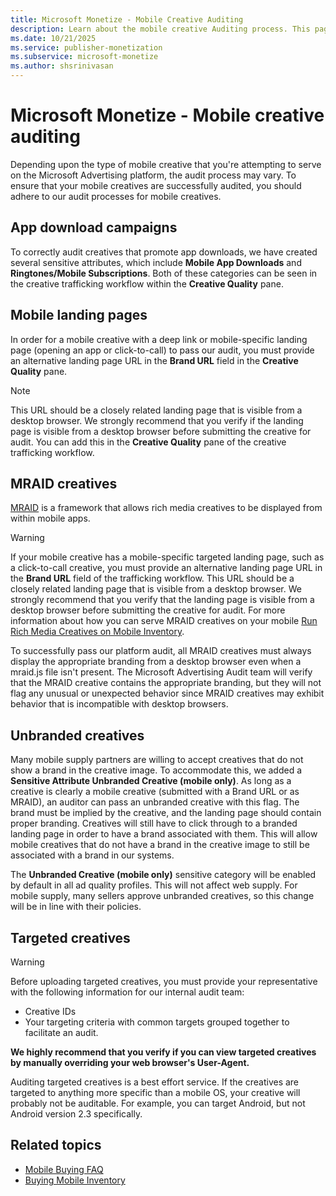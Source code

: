 ```yaml
---
title: Microsoft Monetize - Mobile Creative Auditing
description: Learn about the mobile creative Auditing process. This page addresses questions on why there is a need for an alternative landing page URL, how to display rich media creatives from within mobile apps and what are Unbranded and Targeted creatives.  
ms.date: 10/21/2025
ms.service: publisher-monetization
ms.subservice: microsoft-monetize
ms.author: shsrinivasan
---
```



# Microsoft Monetize - Mobile creative auditing

Depending upon the type of mobile creative that you're attempting to serve on the Microsoft Advertising platform, the audit process may vary. To ensure that your mobile creatives are successfully audited, you should adhere to our audit processes for mobile creatives.

## App download campaigns

To correctly audit creatives that promote app downloads, we have created several sensitive attributes, which include **Mobile App Downloads** and **Ringtones/Mobile Subscriptions**. Both of these categories can be seen in the creative trafficking workflow within the **Creative Quality** pane.

## Mobile landing pages

In order for a mobile creative with a deep link or mobile-specific landing page (opening an app or click-to-call) to pass our audit, you must provide an alternative landing page URL in the **Brand URL** field in the **Creative Quality** pane.

> [!NOTE]
> This URL should be a closely related landing page that is visible from a desktop browser. We strongly recommend that you verify if the landing page is visible from a desktop browser before submitting the creative for audit. You can add this in the **Creative Quality** pane of the creative trafficking workflow.

## MRAID creatives

[MRAID](https://www.iab.com/guidelines/mraid/) is a framework that allows rich media creatives to be displayed from within mobile apps.

> [!WARNING]
> If your mobile creative has a mobile-specific targeted landing page, such as a click-to-call creative, you must provide an alternative landing page URL in the **Brand URL** field of the trafficking workflow. This URL should be a closely related landing page that is visible from a desktop browser. We strongly recommend that you verify that the landing page is visible from a desktop browser before submitting the creative for audit. For more information about how you can serve MRAID creatives on your mobile [Run Rich Media Creatives on Mobile Inventory](run-rich-media-creatives-on-mobile-inventory.md).

To successfully pass our platform audit, all MRAID creatives must always display the appropriate branding from a desktop browser even when a mraid.js file isn't present. The Microsoft Advertising Audit team will verify that the MRAID creative contains the appropriate branding, but they will not flag any unusual or unexpected behavior since MRAID creatives may exhibit behavior that is incompatible with desktop browsers.

## Unbranded creatives

Many mobile supply partners are willing to accept creatives that do not show a brand in the creative image. To accommodate this, we added a **Sensitive Attribute Unbranded Creative (mobile only)**. As long as a creative is clearly a mobile creative (submitted with a Brand URL or as MRAID), an auditor can pass an unbranded creative with this flag. The brand must be implied by the creative, and the landing page should contain proper branding. Creatives will still have to click through to a branded landing page in order to have a brand associated with them. This will allow mobile creatives that do not have a brand in the creative image to still be associated with a brand in our systems.

The **Unbranded Creative (mobile only)** sensitive category will be enabled by default in all ad quality profiles. This will not affect web supply. For mobile supply, many sellers approve unbranded creatives, so this change will be in line with their policies.

## Targeted creatives

> [!WARNING]
> Before uploading targeted creatives, you must provide your representative with the following information for our internal audit team:
>
> - Creative IDs
> - Your targeting criteria with common targets grouped together to facilitate an audit.
>

**We highly recommend that you verify if you can view targeted creatives by manually overriding your web browser's User-Agent.**

Auditing targeted creatives is a best effort service. If the creatives are targeted to anything more specific than a mobile OS, your creative will probably not be auditable. For example, you can target Android, but not Android version 2.3 specifically.

## Related topics

- [Mobile Buying FAQ](mobile-buying-faq.md)
- [Buying Mobile Inventory](buying-mobile-inventory.md)
